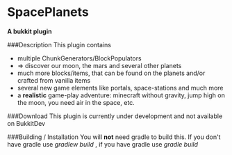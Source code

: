SpacePlanets
============

**A bukkit plugin**

###Description
This plugin contains
- multiple ChunkGenerators/BlockPopulators
- => discover our moon, the mars and several other planets
- much more blocks/items, that can be found on the planets and/or crafted from vanilla items
- several new game elements like portals, space-stations and much more
- a **realistic** game-play adventure: minecraft without gravity, jump high on the moon, you need air in the space, etc.
 


###Download
This plugin is currently under development and not available on BukkitDev


###Building / Installation
You will **not** need gradle to build this.
If you don't have gradle use *gradlew build* , if you have gradle use *gradle build*
